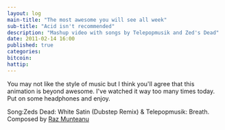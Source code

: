 ```yaml
---
layout: log
main-title: "The most awesome you will see all week"
sub-title: "Acid isn't recommended"
description: "Mashup video with songs by Telepopmusik and Zed's Dead"
date: 2011-02-14 16:00
published: true
categories: 
bitcoin: 
hattip: 
---
```


You may not like the style of music but I think you'll agree that this animation is beyond awesome. I've watched it way too many times today. Put on some headphones and enjoy.<!--more-->

<div class='embed-container'>
	<object data="https://www.youtube.com/embed/UNhMNUFIosQ"></object>
</div>

Song:Zeds Dead: White Satin (Dubstep Remix) &amp; Telepopmusik: Breath.
Composed by <a href="https://www.youtube.com/razman93">Raz Munteanu</a>